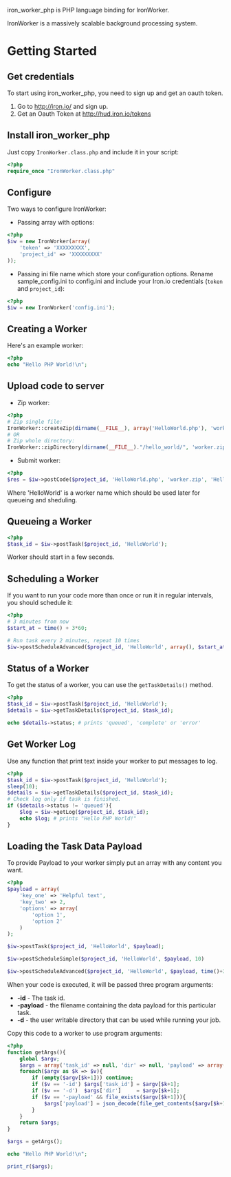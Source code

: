 iron_worker_php is PHP language binding for IronWorker.

IronWorker is a massively scalable background processing system.

# Getting Started


## Get credentials
To start using iron_worker_php, you need to sign up and get an oauth token.

1. Go to http://iron.io/ and sign up.
2. Get an Oauth Token at http://hud.iron.io/tokens

## Install iron_worker_php
Just copy ```IronWorker.class.php``` and include it in your script:

```php
<?php
require_once "IronWorker.class.php"
```
## Configure
Two ways to configure IronWorker:

* Passing array with options:

```php
<?php
$iw = new IronWorker(array(
    'token' => 'XXXXXXXXX',
    'project_id' => 'XXXXXXXXX'
));
```
* Passing ini file name which store your configuration options. Rename sample_config.ini to config.ini and include your Iron.io credentials (`token` and `project_id`):

```php
<?php
$iw = new IronWorker('config.ini');
```

## Creating a Worker

Here's an example worker:

```php
<?php
echo "Hello PHP World!\n";
```
## Upload code to server

* Zip worker:

```php
<?php
# Zip single file:
IronWorker::createZip(dirname(__FILE__), array('HelloWorld.php'), 'worker.zip', true);
# OR
# Zip whole directory:
IronWorker::zipDirectory(dirname(__FILE__)."/hello_world/", 'worker.zip', true);
```
* Submit worker:

```php
<?php
$res = $iw->postCode($project_id, 'HelloWorld.php', 'worker.zip', 'HelloWorld');
```
Where 'HelloWorld' is a worker name which should be used later for queueing and sheduling.

## Queueing a Worker

```php
<?php
$task_id = $iw->postTask($project_id, 'HelloWorld');
```
Worker should start in a few seconds.

## Scheduling a Worker
If you want to run your code more than once or run it in regular intervals, you should schedule it:

```php
<?php
# 3 minutes from now
$start_at = time() + 3*60;

# Run task every 2 minutes, repeat 10 times
$iw->postScheduleAdvanced($project_id, 'HelloWorld', array(), $start_at, 2*60, null, 10);
```

## Status of a Worker
To get the status of a worker, you can use the ```getTaskDetails()``` method.

```php
<?php
$task_id = $iw->postTask($project_id, 'HelloWorld');
$details = $iw->getTaskDetails($project_id, $task_id);

echo $details->status; # prints 'queued', 'complete' or 'error'
```

## Get Worker Log

Use any function that print text inside your worker to put messages to log.

```php
<?php
$task_id = $iw->postTask($project_id, 'HelloWorld');
sleep(10);
$details = $iw->getTaskDetails($project_id, $task_id);
# Check log only if task is finished.
if ($details->status != 'queued'){
    $log = $iw->getLog($project_id, $task_id);
    echo $log; # prints "Hello PHP World!"
}
```

## Loading the Task Data Payload

To provide Payload to your worker simply put an array with any content you want.

```php
<?php
$payload = array(
    'key_one' => 'Helpful text',
    'key_two' => 2,
    'options' => array(
        'option 1',
        'option 2'
    )
);

$iw->postTask($project_id, 'HelloWorld', $payload);

$iw->postScheduleSimple($project_id, 'HelloWorld', $payload, 10)

$iw->postScheduleAdvanced($project_id, 'HelloWorld', $payload, time()+3*60, 2*60, null, 5);
```

When your code is executed, it will be passed three program arguments:

* **-id** - The task id.
* **-payload** - the filename containing the data payload for this particular task.
* **-d** - the user writable directory that can be used while running your job.

Copy this code to a worker to use program arguments:

```php
<?php
function getArgs(){
    global $argv;
    $args = array('task_id' => null, 'dir' => null, 'payload' => array());
    foreach($argv as $k => $v){
        if (empty($argv[$k+1])) continue;
        if ($v == '-id') $args['task_id'] = $argv[$k+1];
        if ($v == '-d')  $args['dir']     = $argv[$k+1];
        if ($v == '-payload' && file_exists($argv[$k+1])){
            $args['payload'] = json_decode(file_get_contents($argv[$k+1]));
        }
    }
    return $args;
}

$args = getArgs();

echo "Hello PHP World!\n";

print_r($args);

```

